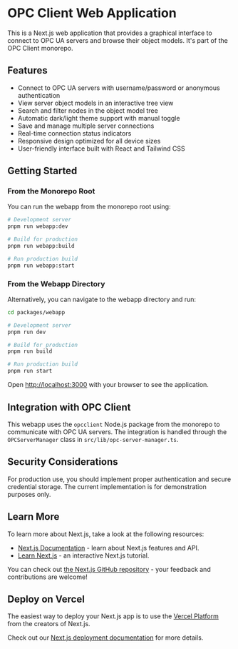 # OPC Client Web Application

This is a Next.js web application that provides a graphical interface to connect to OPC UA servers and browse their object models. It's part of the OPC Client monorepo.

## Features

- Connect to OPC UA servers with username/password or anonymous authentication
- View server object models in an interactive tree view
- Search and filter nodes in the object model tree
- Automatic dark/light theme support with manual toggle
- Save and manage multiple server connections
- Real-time connection status indicators
- Responsive design optimized for all device sizes
- User-friendly interface built with React and Tailwind CSS

## Getting Started

### From the Monorepo Root

You can run the webapp from the monorepo root using:

```bash
# Development server
pnpm run webapp:dev

# Build for production
pnpm run webapp:build

# Run production build
pnpm run webapp:start
```

### From the Webapp Directory

Alternatively, you can navigate to the webapp directory and run:

```bash
cd packages/webapp

# Development server
pnpm run dev

# Build for production
pnpm run build

# Run production build
pnpm run start
```

Open [http://localhost:3000](http://localhost:3000) with your browser to see the application.

## Integration with OPC Client

This webapp uses the `opcclient` Node.js package from the monorepo to communicate with OPC UA servers. The integration is handled through the `OPCServerManager` class in `src/lib/opc-server-manager.ts`.

## Security Considerations

For production use, you should implement proper authentication and secure credential storage. The current implementation is for demonstration purposes only.

## Learn More

To learn more about Next.js, take a look at the following resources:

- [Next.js Documentation](https://nextjs.org/docs) - learn about Next.js features and API.
- [Learn Next.js](https://nextjs.org/learn) - an interactive Next.js tutorial.

You can check out [the Next.js GitHub repository](https://github.com/vercel/next.js) - your feedback and contributions are welcome!

## Deploy on Vercel

The easiest way to deploy your Next.js app is to use the [Vercel Platform](https://vercel.com/new?utm_medium=default-template&filter=next.js&utm_source=create-next-app&utm_campaign=create-next-app-readme) from the creators of Next.js.

Check out our [Next.js deployment documentation](https://nextjs.org/docs/app/building-your-application/deploying) for more details.
